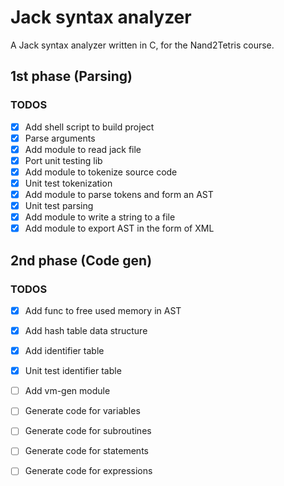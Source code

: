 # Jack syntax analyzer

A Jack syntax analyzer written in C, for the Nand2Tetris course.

## 1st phase (Parsing)

### TODOS

- [x] Add shell script to build project
- [x] Parse arguments
- [x] Add module to read jack file
- [x] Port unit testing lib
- [x] Add module to tokenize source code
- [x] Unit test tokenization
- [x] Add module to parse tokens and form an AST
- [x] Unit test parsing
- [x] Add module to write a string to a file
- [x] Add module to export AST in the form of XML

## 2nd phase (Code gen)

### TODOS

- [x] Add func to free used memory in AST
- [x] Add hash table data structure
- [x] Add identifier table
- [x] Unit test identifier table
- [ ] Add vm-gen module
- [ ] Generate code for variables
- [ ] Generate code for subroutines
- [ ] Generate code for statements
- [ ] Generate code for expressions

